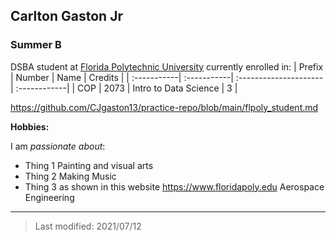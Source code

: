## Carlton Gaston Jr

### Summer B

DSBA student at [Florida Polytechnic University](https://www.floridapoly.edu) currently enrolled in: 
| Prefix      | Number      | Name                  | Credits      |
| :-----------| :-----------| :---------------------| :------------|
| COP         | 2073        | Intro to Data Science | 3            |

https://github.com/CJgaston13/practice-repo/blob/main/flpoly_student.md

**Hobbies:**

I am _passionate about_: 

- Thing 1
Painting and visual arts
- Thing 2
Making Music
- Thing 3 as shown in this website <https://www.floridapoly.edu>
Aerospace Engineering
***

> Last modified: 2021/07/12
